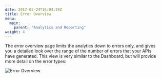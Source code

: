 ```yaml
---
date: 2017-03-24T16:04:19Z
title: Error Overview
menu:
  main:
    parent: "Analytics and Reporting"
weight: 4 
---
```


The error overview page limits the analytics down to errors only, and gives you a detailed look over the range of the number of errors that your APIs have generated. This view is very similar to the Dashboard, but will provide more detail on the error types:

![Error Overview](/img/2.10/errors_overview.png)
